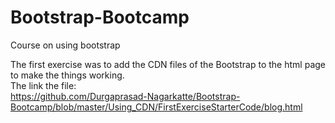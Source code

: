 # Bootstrap-Bootcamp
Course on using bootstrap

The first exercise was to add the CDN files of the Bootstrap to the html page to make the things working.<br>
The link the file:<br>
https://github.com/Durgaprasad-Nagarkatte/Bootstrap-Bootcamp/blob/master/Using_CDN/FirstExerciseStarterCode/blog.html
